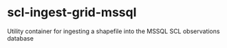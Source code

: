 # scl-ingest-grid-mssql
Utility container for ingesting a shapefile into the MSSQL SCL observations database
